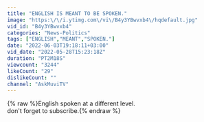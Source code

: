 ```yaml
---
title: "ENGLISH IS MEANT TO BE SPOKEN."
image: "https:\/\/i.ytimg.com\/vi\/B4y3YBwvxb4\/hqdefault.jpg"
vid_id: "B4y3YBwvxb4"
categories: "News-Politics"
tags: ["ENGLISH","MEANT","SPOKEN."]
date: "2022-06-03T19:18:11+03:00"
vid_date: "2022-05-28T15:23:18Z"
duration: "PT2M18S"
viewcount: "3244"
likeCount: "29"
dislikeCount: ""
channel: "AskMuviTV"
---
```

{% raw %}English spoken at a different level.<br />don't forget to subscribe.{% endraw %}
